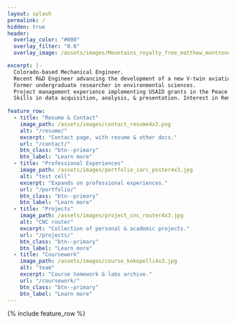 ```yaml
---
layout: splash
permalink: /
hidden: true
header:
  overlay_color: "#000"
  overlay_filter: "0.6"
  overlay_image: /assets/images/Mountains_royalty_free_matthew_montrone.jpg

excerpt: |-
  Colorado-based Mechanical Engineer.
  Recent R&D Engineer advancing the development of a new V-twin aviation engine.  
  Former undergraduate researcher in environmental sciences.
  Project management experience implementing USAID grants in the Peace Corps.
  Skills in data acquisition, analysis, & presentation. Interest in Remote Sensing Applications.
  
feature_row:
  - title: "Resume & Contact"
    image_path: /assets/images/contact_resume4x3.png
    alt: "/resume/"
    excerpt: "Contact page, with resume & other docs."
    url: "/contact/"
    btn_class: "btn--primary"
    btn_label: "Learn more"
  - title: "Professional Experiences"
    image_path: /assets/images/portfolio_iarc_poster4x3.jpg
    alt: "test cell"
    excerpt: "Expands on professional experiences."
    url: "/portfolio/"
    btn_class: "btn--primary"
    btn_label: "Learn more"
  - title: "Projects"
    image_path: /assets/images/project_cnc_router4x3.jpg
    alt: "CNC router"
    excerpt: "Collection of personal & academic projects."
    url: "/projects/"
    btn_class: "btn--primary"
    btn_label: "Learn more"   
  - title: "Coursework"
    image_path: /assets/images/course_kokopelli4x3.jpg
    alt: "team"
    excerpt: "Course homework & labs archive."
    url: "/coursework/"
    btn_class: "btn--primary"
    btn_label: "Learn more"   
---
```


{% include feature_row %}


